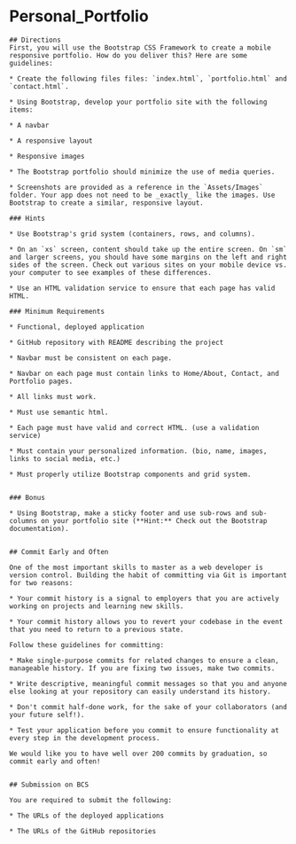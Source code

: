 # Personal_Portfolio

    ## Directions
    First, you will use the Bootstrap CSS Framework to create a mobile responsive portfolio. How do you deliver this? Here are some guidelines:

    * Create the following files files: `index.html`, `portfolio.html` and `contact.html`.

    * Using Bootstrap, develop your portfolio site with the following items:

    * A navbar

    * A responsive layout

    * Responsive images

    * The Bootstrap portfolio should minimize the use of media queries.

    * Screenshots are provided as a reference in the `Assets/Images` folder. Your app does not need to be _exactly_ like the images. Use Bootstrap to create a similar, responsive layout.

    ### Hints

    * Use Bootstrap's grid system (containers, rows, and columns).

    * On an `xs` screen, content should take up the entire screen. On `sm` and larger screens, you should have some margins on the left and right sides of the screen. Check out various sites on your mobile device vs. your computer to see examples of these differences.

    * Use an HTML validation service to ensure that each page has valid HTML.

    ### Minimum Requirements

    * Functional, deployed application

    * GitHub repository with README describing the project

    * Navbar must be consistent on each page.

    * Navbar on each page must contain links to Home/About, Contact, and Portfolio pages.

    * All links must work.

    * Must use semantic html.

    * Each page must have valid and correct HTML. (use a validation service)

    * Must contain your personalized information. (bio, name, images, links to social media, etc.)

    * Must properly utilize Bootstrap components and grid system.


    ### Bonus

    * Using Bootstrap, make a sticky footer and use sub-rows and sub-columns on your portfolio site (**Hint:** Check out the Bootstrap documentation).


    ## Commit Early and Often

    One of the most important skills to master as a web developer is version control. Building the habit of committing via Git is important for two reasons:

    * Your commit history is a signal to employers that you are actively working on projects and learning new skills.

    * Your commit history allows you to revert your codebase in the event that you need to return to a previous state.

    Follow these guidelines for committing:

    * Make single-purpose commits for related changes to ensure a clean, manageable history. If you are fixing two issues, make two commits.

    * Write descriptive, meaningful commit messages so that you and anyone else looking at your repository can easily understand its history.

    * Don't commit half-done work, for the sake of your collaborators (and your future self!).

    * Test your application before you commit to ensure functionality at every step in the development process.

    We would like you to have well over 200 commits by graduation, so commit early and often!


    ## Submission on BCS

    You are required to submit the following:

    * The URLs of the deployed applications

    * The URLs of the GitHub repositories
